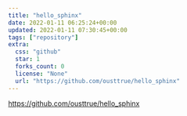 ```yaml
---
title: "hello_sphinx"
date: 2022-01-11 06:25:24+00:00
updated: 2022-01-11 07:30:45+00:00
tags: ["repository"]
extra:
  css: "github"
  star: 1
  forks_count: 0
  license: "None"
  url: "https://github.com/ousttrue/hello_sphinx"
---
```


<https://github.com/ousttrue/hello_sphinx>

